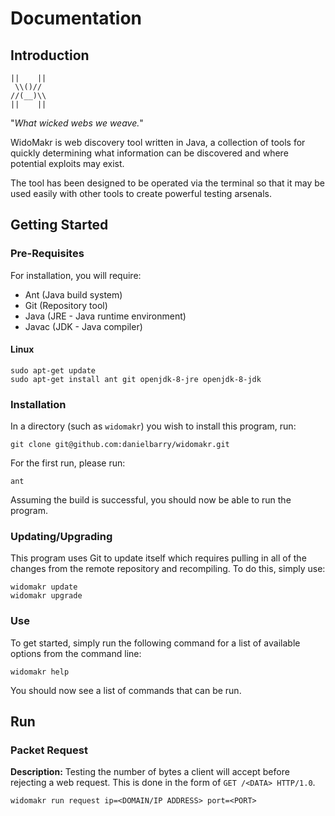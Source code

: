 # Documentation

## Introduction

    ||    ||
     \\()//
    //(__)\\
    ||    ||

"*What wicked webs we weave.*"

WidoMakr is web discovery tool written in Java, a collection of tools for
quickly determining what information can be discovered and where potential
exploits may exist.

The tool has been designed to be operated via the terminal so that it may be
used easily with other tools to create powerful testing arsenals.

## Getting Started

### Pre-Requisites

For installation, you will require:

  * Ant (Java build system)
  * Git (Repository tool)
  * Java (JRE - Java runtime environment)
  * Javac (JDK - Java compiler)

#### Linux

    sudo apt-get update
    sudo apt-get install ant git openjdk-8-jre openjdk-8-jdk

### Installation

In a directory (such as `widomakr`) you wish to install this program, run:

    git clone git@github.com:danielbarry/widomakr.git

For the first run, please run:

    ant

Assuming the build is successful, you should now be able to run the program.

### Updating/Upgrading

This program uses Git to update itself which requires pulling in all of the
changes from the remote repository and recompiling. To do this, simply use:

    widomakr update
    widomakr upgrade

### Use

To get started, simply run the following command for a list of available
options from the command line:

    widomakr help

You should now see a list of commands that can be run.

## Run

### Packet Request

**Description:** Testing the number of bytes a client will accept before
rejecting a web request. This is done in the form of `GET /<DATA> HTTP/1.0`.

    widomakr run request ip=<DOMAIN/IP ADDRESS> port=<PORT>
